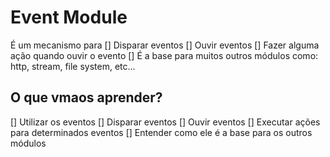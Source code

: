 # Event Module

É um mecanismo para
[] Disparar eventos
[] Ouvir eventos
[] Fazer alguma ação quando ouvir o evento
[] É a base para muitos outros módulos como: http, stream, file system, etc...

## O que vmaos aprender?

[] Utilizar os eventos
[] Disparar eventos
[] Ouvir eventos
[] Executar ações para determinados eventos
[] Entender como ele é a base para os outros módulos
